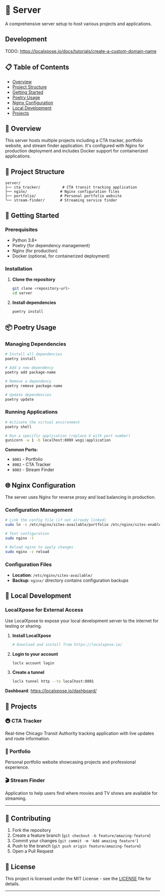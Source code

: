 # 🚀 Server

A comprehensive server setup to host various projects and applications.

## Development
TODO: https://localxpose.io/docs/tutorials/create-a-custom-domain-name

## 📋 Table of Contents

- [Overview](#overview)
- [Project Structure](#project-structure)
- [Getting Started](#getting-started)
- [Poetry Usage](#poetry-usage)
- [Nginx Configuration](#nginx-configuration)
- [Local Development](#local-development)
- [Projects](#projects)

## 🎯 Overview

This server hosts multiple projects including a CTA tracker, portfolio website, and stream finder application. It's configured with Nginx for production deployment and includes Docker support for containerized applications.

## 📁 Project Structure

```
server/
├── cta_tracker/          # CTA transit tracking application
├── nginx/               # Nginx configuration files
├── portfolio/           # Personal portfolio website
└── stream-finder/       # Streaming service finder
```

## 🚀 Getting Started

### Prerequisites

- Python 3.8+
- Poetry (for dependency management)
- Nginx (for production)
- Docker (optional, for containerized deployment)

### Installation

1. **Clone the repository**
   ```bash
   git clone <repository-url>
   cd server
   ```

2. **Install dependencies**
   ```bash
   poetry install
   ```

## 📦 Poetry Usage

### Managing Dependencies

```bash
# Install all dependencies
poetry install

# Add a new dependency
poetry add package-name

# Remove a dependency
poetry remove package-name

# Update dependencies
poetry update
```

### Running Applications

```bash
# Activate the virtual environment
poetry shell

# Run a specific application (replace X with port number)
gunicorn -w 1 -b localhost:800X wsgi:application
```

**Common Ports:**
- `8001` - Portfolio
- `8002` - CTA Tracker
- `8003` - Stream Finder

## 🌐 Nginx Configuration

The server uses Nginx for reverse proxy and load balancing in production.

### Configuration Management

```bash
# Link the config file (if not already linked)
sudo ln -s /etc/nginx/sites-available/portfolio /etc/nginx/sites-enabled/

# Test configuration
sudo nginx -t

# Reload nginx to apply changes
sudo nginx -s reload
```

### Configuration Files

- **Location**: `/etc/nginx/sites-available/`
- **Backup**: `nginx/` directory contains configuration backups

## 🔧 Local Development

### LocalXpose for External Access

Use LocalXpose to expose your local development server to the internet for testing or sharing.

1. **Install LocalXpose**
   ```bash
   # Download and install from https://localxpose.io/
   ```

2. **Login to your account**
   ```bash
   loclx account login
   ```

3. **Create a tunnel**
   ```bash
   loclx tunnel http --to localhost:8001
   ```

**Dashboard**: https://localxpose.io/dashboard/

## 📱 Projects

### 🚇 CTA Tracker
Real-time Chicago Transit Authority tracking application with live updates and route information.

### 🎨 Portfolio
Personal portfolio website showcasing projects and professional experience.

### 🎬 Stream Finder
Application to help users find where movies and TV shows are available for streaming.

---

## 🤝 Contributing

1. Fork the repository
2. Create a feature branch (`git checkout -b feature/amazing-feature`)
3. Commit your changes (`git commit -m 'Add amazing feature'`)
4. Push to the branch (`git push origin feature/amazing-feature`)
5. Open a Pull Request

## 📄 License

This project is licensed under the MIT License - see the [LICENSE](LICENSE) file for details.

---

